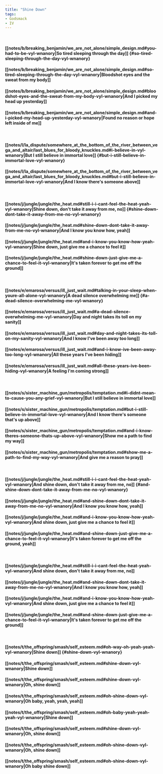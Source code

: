 ```yaml
---
title: "Shine Down"
tags:
- Godsmack
- IV
---
```

&nbsp;
#### [[notes/b/breaking_benjamin/we_are_not_alone/simple_design.md#you-had-to-be-vyl-wnanory|So tired sleeping through the day]] {#so-tired-sleeping-through-the-day-vyl-wnanory}
#### [[notes/b/breaking_benjamin/we_are_not_alone/simple_design.md#so-tired-sleeping-through-the-day-vyl-wnanory|Bloodshot eyes and the sweat from my body]]
#### [[notes/b/breaking_benjamin/we_are_not_alone/simple_design.md#bloodshot-eyes-and-the-sweat-from-my-body-vyl-wnanory|And I picked my head up yesterday]]
#### [[notes/b/breaking_benjamin/we_are_not_alone/simple_design.md#and-i-picked-my-head-up-yesterday-vyl-wnanory|Found no reason or hope left inside of me]]
&nbsp;
#### [[notes/l/la_dispute/somewhere_at_the_bottom_of_the_river_between_vega_and_altair/last_blues_for_bloody_knuckles.md#i-believe-in-vyl-wnanory|But I still believe in immortal love]] {#but-i-still-believe-in-immortal-love-vyl-wnanory}
#### [[notes/l/la_dispute/somewhere_at_the_bottom_of_the_river_between_vega_and_altair/last_blues_for_bloody_knuckles.md#but-i-still-believe-in-immortal-love-vyl-wnanory|And I know there's someone above]]
&nbsp;
#### [[notes/j/jungle/jungle/the_heat.md#still-i-i-cant-feel-the-heat-yeah-vyl-wnanory|Shine down, don't take it away from me, no]] {#shine-down-dont-take-it-away-from-me-no-vyl-wnanory}
#### [[notes/j/jungle/jungle/the_heat.md#shine-down-dont-take-it-away-from-me-no-vyl-wnanory|And I know you know how, yeah]]
#### [[notes/j/jungle/jungle/the_heat.md#and-i-know-you-know-how-yeah-vyl-wnanory|Shine down, just give me a chance to feel it]]
#### [[notes/j/jungle/jungle/the_heat.md#shine-down-just-give-me-a-chance-to-feel-it-vyl-wnanory|It's taken forever to get me off the ground]]
&nbsp;
#### [[notes/e/emarosa/versus/ill_just_wait.md#talking-in-your-sleep-when-youre-all-alone-vyl-wnanory|A dead silence overwhelming me]] {#a-dead-silence-overwhelming-me-vyl-wnanory}
#### [[notes/e/emarosa/versus/ill_just_wait.md#a-dead-silence-overwhelming-me-vyl-wnanory|Day and night takes its toll on my sanity]]
#### [[notes/e/emarosa/versus/ill_just_wait.md#day-and-night-takes-its-toll-on-my-sanity-vyl-wnanory|And I know I've been away too long]]
#### [[notes/e/emarosa/versus/ill_just_wait.md#and-i-know-ive-been-away-too-long-vyl-wnanory|All these years I've been hiding]]
#### [[notes/e/emarosa/versus/ill_just_wait.md#all-these-years-ive-been-hiding-vyl-wnanory|A feeling I'm coming strong]]
&nbsp;
#### [[notes/s/sister_machine_gun/metropolis/temptation.md#i-didnt-mean-to-cause-you-any-grief-vyl-wnanory|But I still believe in immortal love]]
#### [[notes/s/sister_machine_gun/metropolis/temptation.md#but-i-still-believe-in-immortal-love-vyl-wnanory|And I know there's someone that's up above]]
#### [[notes/s/sister_machine_gun/metropolis/temptation.md#and-i-know-theres-someone-thats-up-above-vyl-wnanory|Show me a path to find my way]]
#### [[notes/s/sister_machine_gun/metropolis/temptation.md#show-me-a-path-to-find-my-way-vyl-wnanory|And give me a reason to pray]]
&nbsp;
#### [[notes/j/jungle/jungle/the_heat.md#still-i-i-cant-feel-the-heat-yeah-vyl-wnanory|And shine down, don't take it away from me, no]] {#and-shine-down-dont-take-it-away-from-me-no-vyl-wnanory}
#### [[notes/j/jungle/jungle/the_heat.md#and-shine-down-dont-take-it-away-from-me-no-vyl-wnanory|And I know you know how, yeah]]
#### [[notes/j/jungle/jungle/the_heat.md#and-i-know-you-know-how-yeah-vyl-wnanory|And shine down, just give me a chance to feel it]]
#### [[notes/j/jungle/jungle/the_heat.md#and-shine-down-just-give-me-a-chance-to-feel-it-vyl-wnanory|It's taken forever to get me off the ground, yeah]]
&nbsp;
#### [[notes/j/jungle/jungle/the_heat.md#still-i-i-cant-feel-the-heat-yeah-vyl-wnanory|And shine down, don't take it away from me, no]]
#### [[notes/j/jungle/jungle/the_heat.md#and-shine-down-dont-take-it-away-from-me-no-vyl-wnanory|And I know you know how, yeah]]
#### [[notes/j/jungle/jungle/the_heat.md#and-i-know-you-know-how-yeah-vyl-wnanory|And shine down, just give me a chance to feel it]]
#### [[notes/j/jungle/jungle/the_heat.md#and-shine-down-just-give-me-a-chance-to-feel-it-vyl-wnanory|It's taken forever to get me off the ground]]
&nbsp;
#### [[notes/t/the_offspring/smash/self_esteem.md#oh-way-oh-yeah-yeah-vyl-wnanory|Shine down]] {#shine-down-vyl-wnanory}
#### [[notes/t/the_offspring/smash/self_esteem.md#shine-down-vyl-wnanory|Shine down]]
#### [[notes/t/the_offspring/smash/self_esteem.md#shine-down-vyl-wnanory|Oh, shine down]]
#### [[notes/t/the_offspring/smash/self_esteem.md#oh-shine-down-vyl-wnanory|Oh baby, yeah, yeah, yeah]]
#### [[notes/t/the_offspring/smash/self_esteem.md#oh-baby-yeah-yeah-yeah-vyl-wnanory|Shine down]]
#### [[notes/t/the_offspring/smash/self_esteem.md#shine-down-vyl-wnanory|Oh, shine down]]
#### [[notes/t/the_offspring/smash/self_esteem.md#oh-shine-down-vyl-wnanory|Oh, shine down]]
#### [[notes/t/the_offspring/smash/self_esteem.md#oh-shine-down-vyl-wnanory|Oh baby shine down]]
